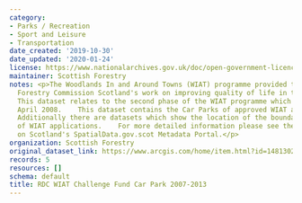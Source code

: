 ```yaml
---
category:
- Parks / Recreation
- Sport and Leisure
- Transportation
date_created: '2019-10-30'
date_updated: '2020-01-24'
license: https://www.nationalarchives.gov.uk/doc/open-government-licence/version/3/
maintainer: Scottish Forestry
notes: <p>The Woodlands In and Around Towns (WIAT) programme provided the focus for
  Forestry Commission Scotland's work on improving quality of life in towns and cities.
  This dataset relates to the second phase of the WIAT programme which started in
  April 2008.    This dataset contains the Car Parks of approved WIAT applications.
  Additionally there are datasets which show the location of the boundary and footpaths
  of WIAT applications.    For more detailed information please see the metadata record
  on Scotland's SpatialData.gov.scot Metadata Portal.</p>
organization: Scottish Forestry
original_dataset_link: https://www.arcgis.com/home/item.html?id=1481302e3b5e466a82789d21a36ec2d6
records: 5
resources: []
schema: default
title: RDC WIAT Challenge Fund Car Park 2007-2013
---
```

